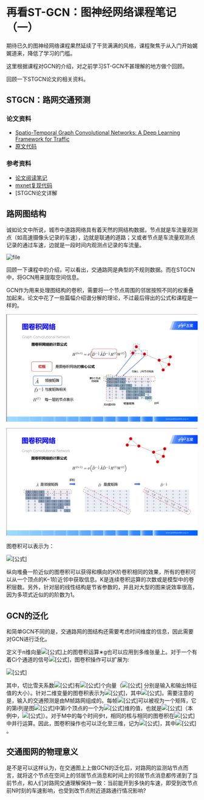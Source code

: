 # 再看ST-GCN：图神经网络课程笔记（一）

期待已久的图神经网络课程果然延续了干货满满的风格，课程聚焦于从入门开始娓娓道来，降低了学习的门槛。

这里根据课程对GCN的介绍，对之前学习ST-GCN不甚理解的地方做个回顾。

回顾一下STGCN论文的相关资料。

## STGCN：路网交通预测

### 论文资料

- [Spatio-Temporal Graph Convolutional Networks: A Deep Learning Framework for Traffic](https://arxiv.org/abs/1709.04875v4)
- [原文代码](https://github.com/VeritasYin/STGCN_IJCAI-18)

### 参考资料

- [论文阅读笔记](https://davidham3.github.io/blog/2018/05/10/spatio-temporal-graph-convolutional-networks-a-deep-learning-framework-for-traffic/)
- [mxnet复现代码](https://github.com/Davidham3/STGCN)
- [STGCN论文详解

## 路网图结构

诚如论文中所说，城市中道路网络具有着天然的网结构数据，节点就是车流量观测点（如高速摄像头记录的车速），边就是联通的道路；又或者节点是车流量观测点记录的通过车速，边就是一段时间内观测点记录的车流量。

![file](https://pic1.zhimg.com/v2-5d5efa123e08b8e7cca00b327843aeb7_1440w.jpg)

回顾一下课程中的介绍，可以看出，交通路网是典型的不规则数据。而在STGCN中，将GCN用来提取空间信息。

GCN作为用来处理图结构的卷积，需要将一个节点周围的邻居按照不同的权重叠加起来。论文中花了一些篇幅介绍谱分解的理论，不过最后得出的公式和课程是一样的。

![file](../imgs/image-20201129174057373.png)

![image-20201129175513186](../imgs/image-20201129175513186.png)

图卷积可以表示为：

![[公式]](https://www.zhihu.com/equation?tex=%5CTheta+%2A_g+x+%3D+%5Ctheta%28I_n+%2B+D%5E%7B-%5Cfrac%7B1%7D%7B2%7D%7DWD%5E%7B-%5Cfrac%7B1%7D%7B2%7D%7D%29x+%3D+%5Ctheta%28I_n+%2B+%5Ctilde%7BD%7D%5E%7B-%5Cfrac%7B1%7D%7B2%7D%7DW+%5Ctilde%7BD%7D%5E%7B-%5Cfrac%7B1%7D%7B2%7D%7D%29x++%5Ctag+5+++)

纵向堆叠一阶近似的图卷积可以获得和横向的K阶卷积相同的效果，所有的卷积可以从一个顶点的K−1阶近邻中获取信息。K是连续卷积运算的次数或是模型中的卷积层数。另外，针对层的线性结构是节省参数的，并且对大型的图来说效率很高，因为多项式近似的的阶数为1。

## GCN的泛化

和简单GCN不同的是，交通路网的图结构还需要考虑时间维度的信息，因此需要对GCN进行泛化。

定义于n维向量![[公式]](https://www.zhihu.com/equation?tex=x+%5Cin+R%5En)上的图卷积运算∗g也可以应用到多维张量上。对于一个有着Ci个通道的信号![[公式]](https://www.zhihu.com/equation?tex=X%5Cin+R%5E%7Bn%5Ctimes+C_i%7D)，图卷积操作可以扩展为:

![[公式]](https://www.zhihu.com/equation?tex=y_j+%3D+%5Csum_%7Bi%3D1%7D%5E%7BC_i%7D%5CTheta_%7Bi%2Cj%7D%28L%29x_i+%5Cin+R%5E%7Bn%7D%2C+1%5Cleq+j%5Cleq+C_0++%5Ctag6+++)

其中，切比雪夫系数![[公式]](https://www.zhihu.com/equation?tex=%5Ctheta_%7Bi%2Cj%7D+%5Cin+R%5EK+)有![[公式]](https://www.zhihu.com/equation?tex=C_i%5Ctimes+C_o)个向量（![[公式]](https://www.zhihu.com/equation?tex=C_i%EF%BC%8CC_o) 分别是输入和输出特征值的大小）。针对二维变量的图卷积表示为![[公式]](https://www.zhihu.com/equation?tex=%5CTheta%E2%88%97_gX)，其中![[公式]](https://www.zhihu.com/equation?tex=%5CTheta+%5Cin+R%5E%7BK%C3%97C_i%C3%97C_o%7D)。需要注意的是，输入的交通预测是由M帧路网组成的。每帧![[公式]](https://www.zhihu.com/equation?tex=v_t)可以被视为一个矩阵，它的第i列是图![[公式]](https://www.zhihu.com/equation?tex=g_t)中第i个顶点的一个为![[公式]](https://www.zhihu.com/equation?tex=C_i)维的值，也就是![[公式]](https://www.zhihu.com/equation?tex=X+%5Cin+R%5E%7Bn%C3%97C_i%7D)（本例中，![[公式]](https://www.zhihu.com/equation?tex=C_i%3D1)）。对于M中的每个时间步t，相同的核与相同的图卷积在![[公式]](https://www.zhihu.com/equation?tex=X_t%5Cin+R%5E%7Bn%C3%97C_i%7D)中并行运算。因此，图卷积操作也可以泛化至三维，记为![[公式]](https://www.zhihu.com/equation?tex=%5CTheta%E2%88%97_g+x)，其中![[公式]](https://www.zhihu.com/equation?tex=+x%5Cin+R%5E%7BM%C3%97n%C3%97C_i%7D)。

## 交通图网的物理意义

是不是可以这样认为，在交通图上上做GCN的泛化后，对路网的监测站节点而言，就将这个节点在空间上的邻居节点消息和时间上的邻居节点消息都传递到了当前节点，和人们对路网交通理解保持一致：当前能开到多快的车速，即受到改节点前N时刻的车速影响，也受到改节点附近道路通行情况影响?

